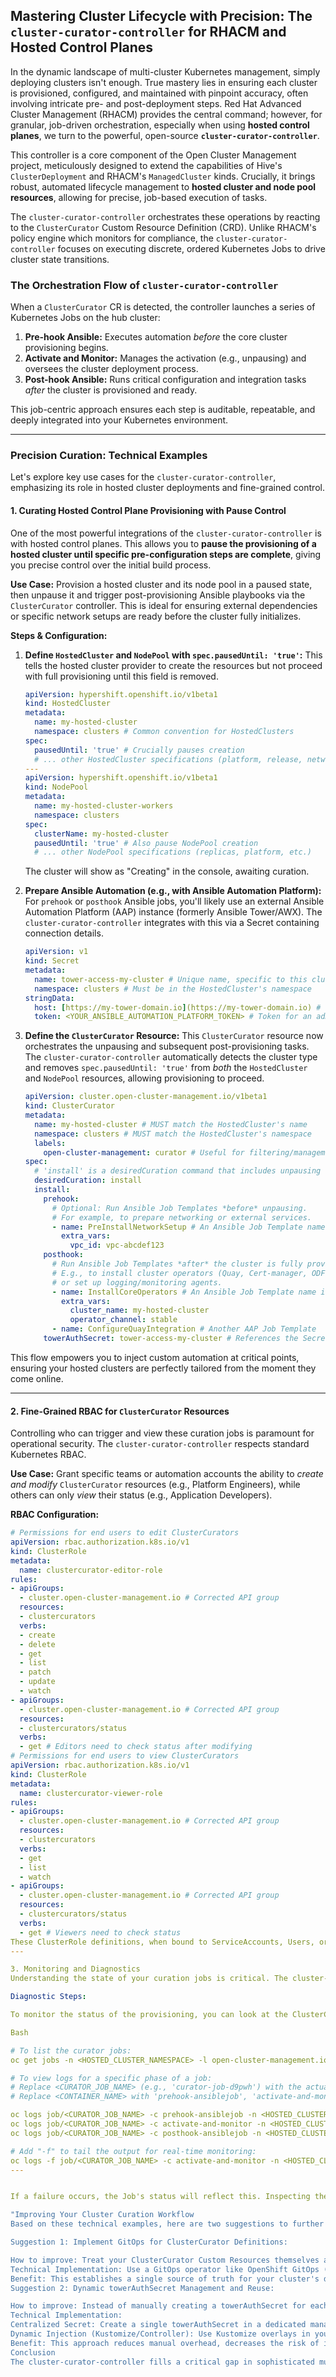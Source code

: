 ## Mastering Cluster Lifecycle with Precision: The `cluster-curator-controller` for RHACM and Hosted Control Planes

In the dynamic landscape of multi-cluster Kubernetes management, simply deploying clusters isn't enough. True mastery lies in ensuring each cluster is provisioned, configured, and maintained with pinpoint accuracy, often involving intricate pre- and post-deployment steps. Red Hat Advanced Cluster Management (RHACM) provides the central command; however, for granular, job-driven orchestration, especially when using **hosted control planes**, we turn to the powerful, open-source **`cluster-curator-controller`**.

This controller is a core component of the Open Cluster Management project, meticulously designed to extend the capabilities of Hive's `ClusterDeployment` and RHACM's `ManagedCluster` kinds. Crucially, it brings robust, automated lifecycle management to **hosted cluster and node pool resources**, allowing for precise, job-based execution of tasks.

The `cluster-curator-controller` orchestrates these operations by reacting to the `ClusterCurator` Custom Resource Definition (CRD). Unlike RHACM's policy engine which monitors for compliance, the `cluster-curator-controller` focuses on executing discrete, ordered Kubernetes Jobs to drive cluster state transitions.

### The Orchestration Flow of `cluster-curator-controller`

When a `ClusterCurator` CR is detected, the controller launches a series of Kubernetes Jobs on the hub cluster:

1.  **Pre-hook Ansible:** Executes automation *before* the core cluster provisioning begins.
2.  **Activate and Monitor:** Manages the activation (e.g., unpausing) and oversees the cluster deployment process.
3.  **Post-hook Ansible:** Runs critical configuration and integration tasks *after* the cluster is provisioned and ready.

This job-centric approach ensures each step is auditable, repeatable, and deeply integrated into your Kubernetes environment.

---

### Precision Curation: Technical Examples

Let's explore key use cases for the `cluster-curator-controller`, emphasizing its role in hosted cluster deployments and fine-grained control.

#### 1. Curating Hosted Control Plane Provisioning with Pause Control

One of the most powerful integrations of the `cluster-curator-controller` is with hosted control planes. This allows you to **pause the provisioning of a hosted cluster until specific pre-configuration steps are complete**, giving you precise control over the initial build process.

**Use Case:** Provision a hosted cluster and its node pool in a paused state, then unpause it and trigger post-provisioning Ansible playbooks via the `ClusterCurator` controller. This is ideal for ensuring external dependencies or specific network setups are ready before the cluster fully initializes.

**Steps & Configuration:**

1.  **Define `HostedCluster` and `NodePool` with `spec.pausedUntil: 'true'`:**
    This tells the hosted cluster provider to create the resources but not proceed with full provisioning until this field is removed.

    ```yaml
    apiVersion: hypershift.openshift.io/v1beta1
    kind: HostedCluster
    metadata:
      name: my-hosted-cluster
      namespace: clusters # Common convention for HostedClusters
    spec:
      pausedUntil: 'true' # Crucially pauses creation
      # ... other HostedCluster specifications (platform, release, network, etc.)
    ---
    apiVersion: hypershift.openshift.io/v1beta1
    kind: NodePool
    metadata:
      name: my-hosted-cluster-workers
      namespace: clusters
    spec:
      clusterName: my-hosted-cluster
      pausedUntil: 'true' # Also pause NodePool creation
      # ... other NodePool specifications (replicas, platform, etc.)
    ```
    The cluster will show as "Creating" in the console, awaiting curation.

2.  **Prepare Ansible Automation (e.g., with Ansible Automation Platform):**
    For `prehook` or `posthook` Ansible jobs, you'll likely use an external Ansible Automation Platform (AAP) instance (formerly Ansible Tower/AWX). The `cluster-curator-controller` integrates with this via a Secret containing connection details.

    ```yaml
    apiVersion: v1
    kind: Secret
    metadata:
      name: tower-access-my-cluster # Unique name, specific to this cluster's context
      namespace: clusters # Must be in the HostedCluster's namespace
    stringData:
      host: [https://my-tower-domain.io](https://my-tower-domain.io) # Your AAP instance URL
      token: <YOUR_ANSIBLE_AUTOMATION_PLATFORM_TOKEN> # Token for an admin user
    ```

3.  **Define the `ClusterCurator` Resource:**
    This `ClusterCurator` resource now orchestrates the unpausing and subsequent post-provisioning tasks. The `cluster-curator-controller` automatically detects the cluster type and removes `spec.pausedUntil: 'true'` from *both* the `HostedCluster` and `NodePool` resources, allowing provisioning to proceed.

    ```yaml
    apiVersion: cluster.open-cluster-management.io/v1beta1
    kind: ClusterCurator
    metadata:
      name: my-hosted-cluster # MUST match the HostedCluster's name
      namespace: clusters # MUST match the HostedCluster's namespace
      labels:
        open-cluster-management: curator # Useful for filtering/management
    spec:
      # 'install' is a desiredCuration command that includes unpausing
      desiredCuration: install
      install:
        prehook:
          # Optional: Run Ansible Job Templates *before* unpausing.
          # For example, to prepare networking or external services.
          - name: PreInstallNetworkSetup # An Ansible Job Template name in AAP
            extra_vars:
              vpc_id: vpc-abcdef123
        posthook:
          # Run Ansible Job Templates *after* the cluster is fully provisioned and imported.
          # E.g., to install cluster operators (Quay, Cert-manager, ODF), configure Argo CD,
          # or set up logging/monitoring agents.
          - name: InstallCoreOperators # An Ansible Job Template name in AAP
            extra_vars:
              cluster_name: my-hosted-cluster
              operator_channel: stable
          - name: ConfigureQuayIntegration # Another AAP Job Template
        towerAuthSecret: tower-access-my-cluster # References the Secret created above
    ```

This flow empowers you to inject custom automation at critical points, ensuring your hosted clusters are perfectly tailored from the moment they come online.

---

#### 2. Fine-Grained RBAC for `ClusterCurator` Resources

Controlling who can trigger and view these curation jobs is paramount for operational security. The `cluster-curator-controller` respects standard Kubernetes RBAC.

**Use Case:** Grant specific teams or automation accounts the ability to *create and modify* `ClusterCurator` resources (e.g., Platform Engineers), while others can only *view* their status (e.g., Application Developers).

**RBAC Configuration:**

```yaml
# Permissions for end users to edit ClusterCurators
apiVersion: rbac.authorization.k8s.io/v1
kind: ClusterRole
metadata:
  name: clustercurator-editor-role
rules:
- apiGroups:
  - cluster.open-cluster-management.io # Corrected API group
  resources:
  - clustercurators
  verbs:
  - create
  - delete
  - get
  - list
  - patch
  - update
  - watch
- apiGroups:
  - cluster.open-cluster-management.io # Corrected API group
  resources:
  - clustercurators/status
  verbs:
  - get # Editors need to check status after modifying
# Permissions for end users to view ClusterCurators
apiVersion: rbac.authorization.k8s.io/v1
kind: ClusterRole
metadata:
  name: clustercurator-viewer-role
rules:
- apiGroups:
  - cluster.open-cluster-management.io # Corrected API group
  resources:
  - clustercurators
  verbs:
  - get
  - list
  - watch
- apiGroups:
  - cluster.open-cluster-management.io # Corrected API group
  resources:
  - clustercurators/status
  verbs:
  - get # Viewers need to check status
These ClusterRole definitions, when bound to ServiceAccounts, Users, or Groups, allow for precise control over who can initiate or monitor cluster curation workflows.
---

3. Monitoring and Diagnostics
Understanding the state of your curation jobs is critical. The cluster-curator-controller makes this transparent through standard Kubernetes Job logs.

Diagnostic Steps:

To monitor the status of the provisioning, you can look at the ClusterCurator status itself, but for detailed execution, directly inspect the logs of the underlying Kubernetes Jobs created by the controller within the hosted cluster's namespace.

Bash

# To list the curator jobs:
oc get jobs -n <HOSTED_CLUSTER_NAMESPACE> -l open-cluster-management.io/cluster-curator

# To view logs for a specific phase of a job:
# Replace <CURATOR_JOB_NAME> (e.g., 'curator-job-d9pwh') with the actual job name
# Replace <CONTAINER_NAME> with 'prehook-ansiblejob', 'activate-and-monitor', or 'posthook-ansiblejob'

oc logs job/<CURATOR_JOB_NAME> -c prehook-ansiblejob -n <HOSTED_CLUSTER_NAMESPACE>
oc logs job/<CURATOR_JOB_NAME> -c activate-and-monitor -n <HOSTED_CLUSTER_NAMESPACE>
oc logs job/<CURATOR_JOB_NAME> -c posthook-ansiblejob -n <HOSTED_CLUSTER_NAMESPACE>

# Add "-f" to tail the output for real-time monitoring:
oc logs -f job/<CURATOR_JOB_NAME> -c activate-and-monitor -n <HOSTED_CLUSTER_NAMESPACE>
---


If a failure occurs, the Job's status will reflect this. Inspecting the curator-job-container value within the job logs can pinpoint the exact step where the failure occurred. If monitor is the container, look for additional provisioning jobs for more detail.

"Improving Your Cluster Curation Workflow
Based on these technical examples, here are two suggestions to further enhance your use of cluster-curator-controller:

Suggestion 1: Implement GitOps for ClusterCurator Definitions:

How to improve: Treat your ClusterCurator Custom Resources themselves as GitOps artifacts. Store them in a Git repository alongside your HostedCluster and NodePool definitions.
Technical Implementation: Use a GitOps operator like OpenShift GitOps (Argo CD) on your RHACM hub cluster. Configure Argo CD to synchronize your Git repository containing these YAML definitions to the hub.
Benefit: This establishes a single source of truth for your cluster's desired state and its associated curation workflows. All changes are version-controlled, auditable, and can be managed through pull requests, streamlining collaboration and ensuring consistency. When you want to provision a new cluster with predefined curation, you simply commit the relevant YAML files to Git.
Suggestion 2: Dynamic towerAuthSecret Management and Reuse:

How to improve: Instead of manually creating a towerAuthSecret for each HostedCluster and ClusterCurator pair, centralize and automate its creation and injection.
Technical Implementation:
Centralized Secret: Create a single towerAuthSecret in a dedicated management namespace (e.g., open-cluster-management-system) on your hub cluster with permissions restricted to the cluster-curator-controller's service account.
Dynamic Injection (Kustomize/Controller): Use Kustomize overlays in your GitOps repository to patch the towerAuthSecret name into multiple ClusterCurator resources, or develop a small, custom controller that automatically copies or references a centralized towerAuthSecret into the hosted cluster's namespace upon creation.
Benefit: This approach reduces manual overhead, decreases the risk of inconsistent or expired tokens, and improves security by centralizing sensitive credentials away from individual cluster definition files.
Conclusion
The cluster-curator-controller fills a critical gap in sophisticated multi-cluster environments, particularly for hosted control plane deployments. By providing a job-driven, highly configurable mechanism for pre- and post-provisioning automation, it allows platform teams to achieve unparalleled precision in shaping their Kubernetes clusters. Leveraging it alongside RHACM, driven by GitOps principles, empowers you to automate virtually every aspect of your cluster's lifecycle, from initial deployment to critical day-2 operations. This level of curation is what transforms a collection of clusters into a truly managed and standardized fleet.
